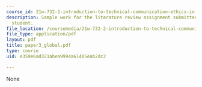 ```yaml
---
course_id: 21w-732-2-introduction-to-technical-communication-ethics-in-science-and-technology-fall-2006
description: Sample work for the literature review assignment submitted by an anonymous
  student.
file_location: /coursemedia/21w-732-2-introduction-to-technical-communication-ethics-in-science-and-technology-fall-2006/e359e6ad321abea9994a61405eab2dc2_paper3_global.pdf
file_type: application/pdf
layout: pdf
title: paper3_global.pdf
type: course
uid: e359e6ad321abea9994a61405eab2dc2

---
```

None